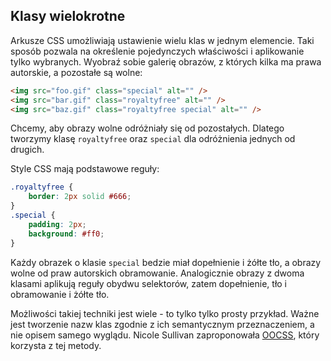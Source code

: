 
## Klasy wielokrotne

Arkusze CSS umożliwiają ustawienie wielu klas w jednym elemencie. Taki sposób pozwala na określenie pojedynczych właściwości i aplikowanie tylko wybranych. Wyobraź sobie galerię obrazów, z których kilka ma prawa autorskie, a pozostałe są wolne:

```html
<img src="foo.gif" class="special" alt="" />
<img src="bar.gif" class="royaltyfree" alt="" />
<img src="baz.gif" class="royaltyfree special" alt="" />
```

Chcemy, aby obrazy wolne odróżniały się od pozostałych. Dlatego tworzymy klasę `royaltyfree` oraz `special` dla odróżnienia jednych od drugich.

Style CSS mają podstawowe reguły:

```css
.royaltyfree {
	border: 2px solid #666;
}
.special {
	padding: 2px;
	background: #ff0;
}
```

Każdy obrazek o klasie `special` bedzie miał dopełnienie i żółte tło, a obrazy wolne od praw autorskich obramowanie. Analogicznie obrazy z dwoma klasami aplikują reguły obydwu selektorów, zatem dopełnienie, tło i obramowanie i żółte tło.

Możliwości takiej techniki jest wiele - to tylko tylko prosty przykład. Ważne jest tworzenie nazw klas zgodnie z ich semantycznym przeznaczeniem, a nie opisem samego wyglądu. Nicole Sullivan zaproponowała [OOCSS](http://www.stubbornella.org/content/category/general/geek/css/oocss-css-geek-general/), który korzysta z tej metody.
